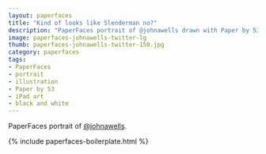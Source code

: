 ```yaml
---
layout: paperfaces
title: "Kind of looks like Slenderman no?"
description: "PaperFaces portrait of @johnawells drawn with Paper by 53 on an iPad."
image: paperfaces-johnawells-twitter-lg
thumb: paperfaces-johnawells-twitter-150.jpg
category: paperfaces
tags: 
- PaperFaces
- portrait
- illustration
- Paper by 53
- iPad art
- black and white
---
```


PaperFaces portrait of [@johnawells](http://twitter.com/johnawells).

{% include paperfaces-boilerplate.html %}